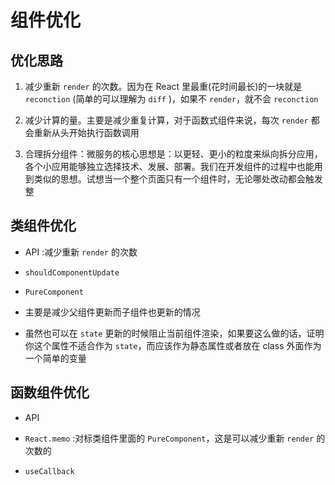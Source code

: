 # 组件优化

## 优化思路

1.  减少重新 `render` 的次数。因为在 React 里最重(花时间最长)的一块就是 `reconction` (简单的可以理解为 `diff` )，如果不 `render`，就不会 `reconction`

2.  减少计算的量。主要是减少重复计算，对于函数式组件来说，每次 `render` 都会重新从头开始执行函数调用

3.  合理拆分组件：微服务的核心思想是：以更轻、更小的粒度来纵向拆分应用，各个小应用能够独立选择技术、发展、部署。我们在开发组件的过程中也能用到类似的思想。试想当一个整个页面只有一个组件时，无论哪处改动都会触发整

## 类组件优化

  - API :减少重新 `render` 的次数

  - `shouldComponentUpdate`

  - `PureComponent`

  - 主要是减少父组件更新而子组件也更新的情况

  - 虽然也可以在 `state` 更新的时候阻止当前组件渲染，如果要这么做的话，证明你这个属性不适合作为 `state`，而应该作为静态属性或者放在 class 外面作为一个简单的变量

## 函数组件优化

  - API

  - `React.memo` :对标类组件里面的 `PureComponent`，这是可以减少重新 `render` 的次数的

  - `useCallback`
